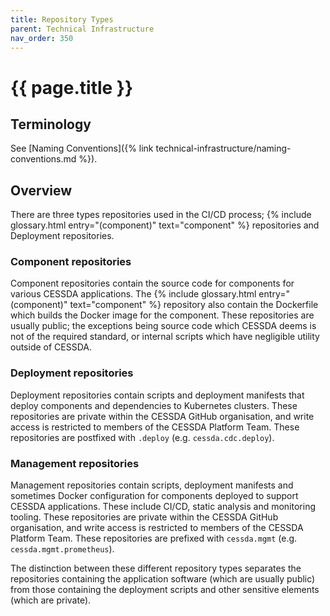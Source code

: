 ```yaml
---
title: Repository Types
parent: Technical Infrastructure
nav_order: 350
---
```


# {{ page.title }}

## Terminology

See [Naming Conventions]({% link technical-infrastructure/naming-conventions.md %}).

## Overview

There are three types repositories used in the CI/CD process; {% include glossary.html entry="(component)" text="component" %} repositories and Deployment repositories.

### Component repositories

Component repositories contain the source code for components for various CESSDA applications. The {% include glossary.html entry="(component)" text="component" %} repository also contain the Dockerfile which builds the Docker image for the component. These repositories are usually public; the exceptions being source code which CESSDA deems is not of the required standard, or internal scripts which have negligible utility outside of CESSDA.

### Deployment repositories

Deployment repositories contain scripts and deployment manifests that deploy components and dependencies to Kubernetes clusters. These repositories are private within the CESSDA GitHub organisation, and write access is restricted to members of the CESSDA Platform Team. These repositories are postfixed with `.deploy` (e.g. `cessda.cdc.deploy`).

### Management repositories

Management repositories contain scripts, deployment manifests and sometimes Docker configuration for components deployed to support CESSDA applications. These include CI/CD, static analysis and monitoring tooling. These repositories are private within the CESSDA GitHub organisation, and write access is restricted to members of the CESSDA Platform Team. These repositories are prefixed with `cessda.mgmt` (e.g. `cessda.mgmt.prometheus`).

The distinction between these different repository types separates the repositories containing the application software (which are usually public) from those containing the deployment scripts and other sensitive elements (which are private).
